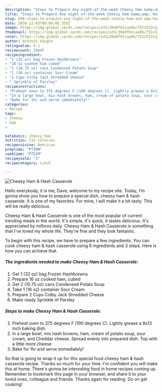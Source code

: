 ```yaml
---
description: "Steps to Prepare Any-night-of-the-week Cheesy Ham &amp;amp; Hash Casserole"
title: "Steps to Prepare Any-night-of-the-week Cheesy Ham &amp;amp; Hash Casserole"
slug: 898-steps-to-prepare-any-night-of-the-week-cheesy-ham-and-amp-hash-casserole
date: 2020-12-03T00:09:05.355Z
image: https://img-global.cpcdn.com/recipes/a31c30e0fb5caa8b/751x532cq70/cheesy-ham-hash-casserole-recipe-main-photo.jpg
thumbnail: https://img-global.cpcdn.com/recipes/a31c30e0fb5caa8b/751x532cq70/cheesy-ham-hash-casserole-recipe-main-photo.jpg
cover: https://img-global.cpcdn.com/recipes/a31c30e0fb5caa8b/751x532cq70/cheesy-ham-hash-casserole-recipe-main-photo.jpg
author: Antonio Vaughn
ratingvalue: 4.1
reviewcount: 10645
recipeingredient:
- "1 (32 oz) bag Frozen Hashbrowns"
- "16 oz cooked ham cubed"
- "2 (10.75 oz) cans Condensed Potato Soup"
- "1 (16 oz) container Sour Cream"
- "2 Cups Colby Jack Shredded Cheese"
- " Sprinkle of Parsley"
recipeinstructions:
- "Preheat oven to 375 degrees F (190 degrees C). Lightly grease a 9x13 inch baking dish."
- "In a large bowl, mix hash browns, ham, cream of potato soup, sour cream, and Cheddar cheese. Spread evenly into prepared dish. Top with a little more cheese"
- "Bake for 1hr and serve immediately!"
categories:
- Recipe
tags:
- cheesy
- ham
- 

katakunci: cheesy ham  
nutrition: 215 calories
recipecuisine: American
preptime: "PT39M"
cooktime: "PT52M"
recipeyield: "3"
recipecategory: Lunch

---
```



![Cheesy Ham &amp; Hash Casserole](https://img-global.cpcdn.com/recipes/a31c30e0fb5caa8b/751x532cq70/cheesy-ham-hash-casserole-recipe-main-photo.jpg)

Hello everybody, it is me, Dave, welcome to my recipe site. Today, I'm gonna show you how to prepare a special dish, cheesy ham &amp; hash casserole. It is one of my favorites. For mine, I will make it a bit tasty. This will be really delicious.



Cheesy Ham &amp; Hash Casserole is one of the most popular of current trending meals in the world. It's simple, it's quick, it tastes delicious. It's appreciated by millions daily. Cheesy Ham &amp; Hash Casserole is something that I've loved my whole life. They're fine and they look fantastic.


To begin with this recipe, we have to prepare a few ingredients. You can cook cheesy ham &amp; hash casserole using 6 ingredients and 3 steps. Here is how you can achieve that.

<!--inarticleads1-->

##### The ingredients needed to make Cheesy Ham &amp; Hash Casserole:

1. Get 1 (32 oz) bag Frozen Hashbrowns
1. Prepare 16 oz cooked ham, cubed
1. Get 2 (10.75 oz) cans Condensed Potato Soup
1. Take 1 (16 oz) container Sour Cream
1. Prepare 2 Cups Colby Jack Shredded Cheese
1. Make ready  Sprinkle of Parsley




<!--inarticleads2-->

##### Steps to make Cheesy Ham &amp; Hash Casserole:

1. Preheat oven to 375 degrees F (190 degrees C). Lightly grease a 9x13 inch baking dish.
1. In a large bowl, mix hash browns, ham, cream of potato soup, sour cream, and Cheddar cheese. Spread evenly into prepared dish. Top with a little more cheese
1. Bake for 1hr and serve immediately!




So that is going to wrap it up for this special food cheesy ham &amp; hash casserole recipe. Thanks so much for your time. I'm confident you will make this at home. There's gonna be interesting food in home recipes coming up. Remember to bookmark this page in your browser, and share it to your loved ones, colleague and friends. Thanks again for reading. Go on get cooking!
